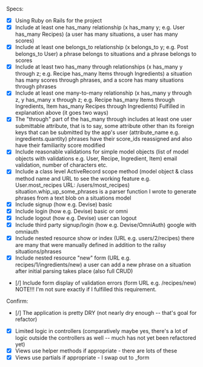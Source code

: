 Specs:
- [x] Using Ruby on Rails for the project
- [x] Include at least one has_many relationship (x has_many y; e.g. User has_many Recipes) (a user has many situations, a user has many scores)
- [x] Include at least one belongs_to relationship (x belongs_to y; e.g. Post belongs_to User) a phrase belongs to situations and a phrase belongs to scores
- [X] Include at least two has_many through relationships (x has_many y through z; e.g. Recipe has_many Items through Ingredients) a situation has many scores through phrases, and a score has many situations through phrases
- [X] Include at least one many-to-many relationship (x has_many y through z, y has_many x through z; e.g. Recipe has_many Items through Ingredients, Item has_many Recipes through Ingredients) Fulfilled in explanation above (it goes two ways)
- [X] The "through" part of the has_many through includes at least one user submittable attribute, that is to say, some attribute other than its foreign keys that can be submitted by the app's user (attribute_name e.g. ingredients.quantity) phrases have their score_ids reassigned and also have their familiarity score modified
- [X] Include reasonable validations for simple model objects (list of model objects with validations e.g. User, Recipe, Ingredient, Item) email validation, number of characters etc.
- [X] Include a class level ActiveRecord scope method (model object & class method name and URL to see the working feature e.g. User.most_recipes URL: /users/most_recipes) situation.whip_up_some_phrases is a parser function I wrote to generate phrases from a text blob on a situations model
- [X] Include signup (how e.g. Devise) basic
- [X] Include login (how e.g. Devise) basic or omni
- [X] Include logout (how e.g. Devise) user can logout
- [X] Include third party signup/login (how e.g. Devise/OmniAuth) google with omniauth
- [X] Include nested resource show or index (URL e.g. users/2/recipes) there are many that were manually defined in addition to the railsy situations/phrases
- [X] Include nested resource "new" form (URL e.g. recipes/1/ingredients/new) a user can add a new phrase on a situation after initial parsing takes place (also full CRUD)
- [/] Include form display of validation errors (form URL e.g. /recipes/new) NOTE!!! I'm not sure exactly if I fulfilled this requirement.  

Confirm:
- [/] The application is pretty DRY (not nearly dry enough -- that's goal for refactor)
- [X] Limited logic in controllers (comparatively maybe yes, there's a lot of logic outside the controllers as well -- much has not yet been refactored yet)
- [X] Views use helper methods if appropriate - there are lots of these
- [X] Views use partials if appropriate - I swap out to _form

